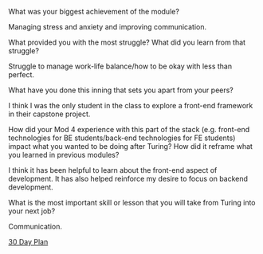 What was your biggest achievement of the module?

Managing stress and anxiety and improving communication.

What provided you with the most struggle? What did you learn from that struggle?

Struggle to manage work-life balance/how to be okay with less than perfect.

What have you done this inning that sets you apart from your peers?

I think I was the only student in the class to explore a front-end framework in their capstone project.

How did your Mod 4 experience with this part of the stack (e.g. front-end technologies for BE students/back-end technologies for FE students) impact what you wanted to be doing after Turing? How did it reframe what you learned in previous modules?

I think it has been helpful to learn about the front-end aspect of development. It has also helped reinforce my desire to focus on backend development.

What is the most important skill or lesson that you will take from Turing into your next job?

Communication.

[30 Day Plan](https://calendar.google.com/calendar/embed?src=lbn3rj4rnaajh2085tfgjf0eho%40group.calendar.google.com&ctz=America%2FDenver)
